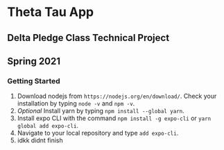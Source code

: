 # Theta Tau App
## Delta Pledge Class Technical Project
## Spring 2021

### Getting Started
1. Download nodejs from `https://nodejs.org/en/download/`. Check your installation by typing `node -v` and `npm -v`.
2. *Optional* Install yarn by typing `npm install --global yarn`.
3. Install expo CLI with the command `npm install -g expo-cli` or `yarn global add expo-cli`.
4. Navigate to your local repository and type `add expo-cli`. 
5. idkk didnt finish
